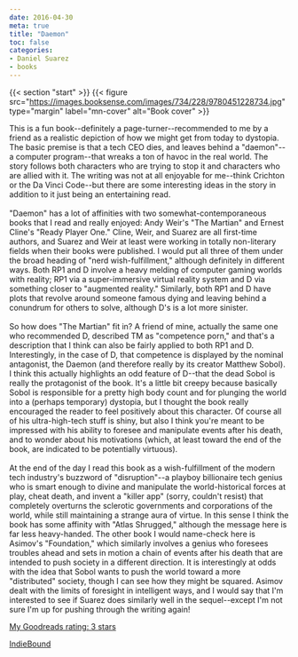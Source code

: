 ```yaml
---
date: 2016-04-30
meta: true
title: "Daemon"
toc: false
categories:
- Daniel Suarez
- books
---
```


{{< section "start" >}}
{{< figure src="https://images.booksense.com/images/734/228/9780451228734.jpg" type="margin" label="mn-cover" alt="Book cover" >}}

This is a fun book--definitely a page-turner--recommended to me by a friend as a realistic depiction of how we might get from today to dystopia. The basic premise is that a tech CEO dies, and leaves behind a "daemon"--a computer program--that wreaks a ton of havoc in the real world. The story follows both characters who are trying to stop it and characters who are allied with it. The writing was not at all enjoyable for me--think Crichton or the Da Vinci Code--but there are some interesting ideas in the story in addition to it just being an entertaining read.<br /><br />"Daemon" has a lot of affinities with two somewhat-contemporaneous books that I read and really enjoyed: Andy Weir's "The Martian" and Ernest Cline's "Ready Player One." Cline, Weir, and Suarez are all first-time authors, and Suarez and Weir at least were working in totally non-literary fields when their books were published. I would put all three of them under the broad heading of "nerd wish-fulfillment," although definitely in different ways. Both RP1 and D involve a heavy melding of computer gaming worlds with reality; RP1 via a super-immersive virtual reality system and D via something closer to "augmented reality." Similarly, both RP1 and D have plots that revolve around someone famous dying and leaving behind a conundrum for others to solve, although D's is a lot more sinister.<br /><br />So how does "The Martian" fit in? A friend of mine, actually the same one who recommended D, described TM as "competence porn," and that's a description that I think can also be fairly applied to both RP1 and D. Interestingly, in the case of D, that competence is displayed by the nominal antagonist, the Daemon (and therefore really by its creator Matthew Sobol). I think this actually highlights an odd feature of D--that the dead Sobol is really the protagonist of the book. It's a little bit creepy because basically Sobol is responsible for a pretty high body count and for plunging the world into a (perhaps temporary) dystopia, but I thought the book really encouraged the reader to feel positively about this character. Of course all of his ultra-high-tech stuff is shiny, but also I think you're meant to be impressed with his ability to foresee and manipulate events after his death, and to wonder about his motivations (which, at least toward the end of the book, are indicated to be potentially virtuous).<br /><br />At the end of the day I read this book as a wish-fulfillment of the modern tech industry's buzzword of "disruption"--a playboy billionaire tech genius who is smart enough to divine and manipulate the world-historical forces at play, cheat death, and invent a "killer app" (sorry, couldn't resist) that completely overturns the sclerotic governments and corporations of the world, while still maintaining a strange aura of virtue. In this sense I think the book has some affinity with "Atlas Shrugged," although the message here is far less heavy-handed. The other book I would name-check here is Asimov's "Foundation," which similarly involves a genius who foresees troubles ahead and sets in motion a chain of events after his death that are intended to push society in a different direction. It is interestingly at odds with the idea that Sobol wants to push the world toward a more "distributed" society, though I can see how they might be squared. Asimov dealt with the limits of foresight in intelligent ways, and I would say that I'm interested to see if Suarez does similarly well in the sequel--except I'm not sure I'm up for pushing through the writing again! 

[My Goodreads rating: 3 stars](https://www.goodreads.com/review/show/1616227587)  

[IndieBound](https://www.indiebound.org/book/9780451228734)
